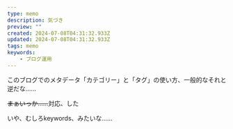```yaml
---
type: memo
description: 気づき
preview: ""
created: 2024-07-08T04:31:32.933Z
updated: 2024-07-08T04:31:32.933Z
tags: memo
keywords:
    - ブログ運用
---
```

このブログでのメタデータ「カテゴリー」と「タグ」の使い方、一般的なそれと逆だな……

~~まぁいっか……~~対応、した

いや、むしろkeywords、みたいな……
